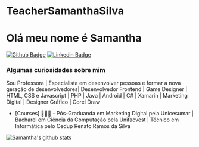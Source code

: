 # TeacherSamanthaSilva
# Olá meu nome é Samantha

[![Github Badge](https://img.shields.io/badge/-Github-000?style=flat-square&logo=Github&logoColor=white&link=https://github.com/TeacherSamanthaSilva)](https://github.com/TeacherSamanthaSilva)
[![Linkedin Badge](https://img.shields.io/badge/-LinkedIn-blue?style=flat-square&logo=Linkedin&logoColor=white&link=https://www.linkedin.com/in/samanthaadeline/)](https://www.linkedin.com/in/samanthaadeline/)



### Algumas curiosidades sobre mim 
 Sou Professora | Especialista em desenvolver pessoas e formar a nova geração de desenvolvedores| Desenvolvedor Frontend | Game Designer | HTML, CSS e Javascript | PHP | Java | Android | C# | Xamarin | Marketing Digital | Designer Gráfico | Corel Draw

- [Courses] 👨🏼‍🏫 - Pós-Graduanda em Marketing Digital pela Unicesumar | Bacharel em Ciência da Computação pela Unifacvest | Técnico em Informática pelo Cedup Renato Ramos da Silva

[![Samantha's github stats](https://github-readme-stats.vercel.app/api?username=TeacherSamanthaSilva&theme=dark&show_icons=true&count_private=true)](https://github.com/TeacherSamanthaSilva)
